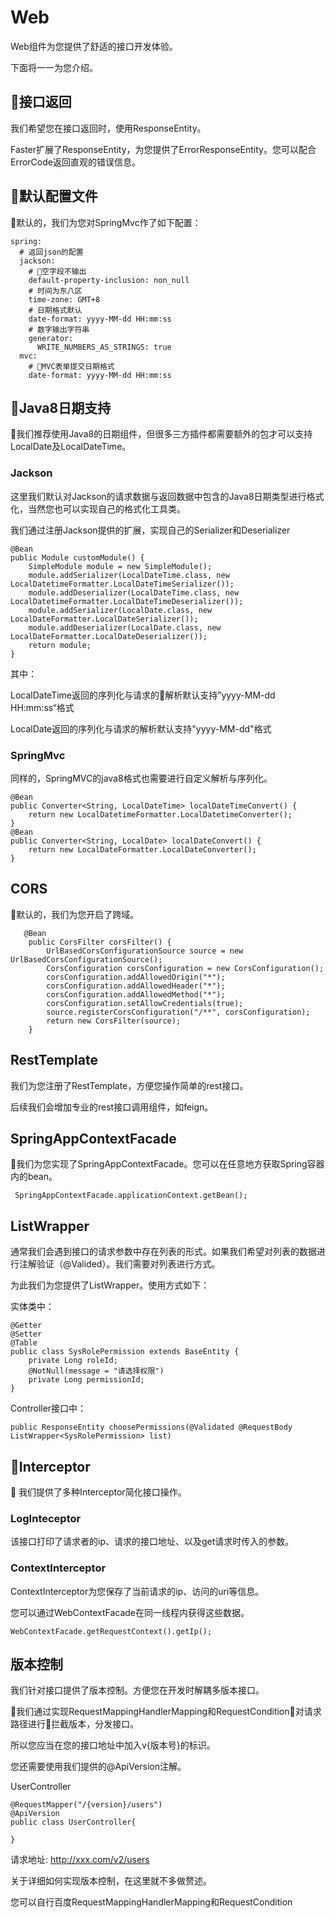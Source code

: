 # Web

Web组件为您提供了舒适的接口开发体验。

下面将一一为您介绍。

## 接口返回

我们希望您在接口返回时，使用ResponseEntity。

Faster扩展了ResponseEntity，为您提供了ErrorResponseEntity。您可以配合ErrorCode返回直观的错误信息。

## 默认配置文件

默认的，我们为您对SpringMvc作了如下配置：

```
spring:
  # 返回json的配置
  jackson:
    # 空字段不输出
    default-property-inclusion: non_null
    # 时间为东八区
    time-zone: GMT+8
    # 日期格式默认
    date-format: yyyy-MM-dd HH:mm:ss
    # 数字输出字符串
    generator:
      WRITE_NUMBERS_AS_STRINGS: true
  mvc:
    # MVC表单提交日期格式
    date-format: yyyy-MM-dd HH:mm:ss
```

## Java8日期支持

我们推荐使用Java8的日期组件，但很多三方插件都需要额外的包才可以支持LocalDate及LocalDateTime。

### Jackson

这里我们默认对Jackson的请求数据与返回数据中包含的Java8日期类型进行格式化，当然您也可以实现自己的格式化工具类。

我们通过注册Jackson提供的扩展，实现自己的Serializer和Deserializer

```
@Bean
public Module customModule() {
    SimpleModule module = new SimpleModule();
    module.addSerializer(LocalDateTime.class, new LocalDatetimeFormatter.LocalDateTimeSerializer());
    module.addDeserializer(LocalDateTime.class, new LocalDatetimeFormatter.LocalDateTimeDeserializer());
    module.addSerializer(LocalDate.class, new LocalDateFormatter.LocalDateSerializer());
    module.addDeserializer(LocalDate.class, new LocalDateFormatter.LocalDateDeserializer());
    return module;
}
```

其中：

LocalDateTime返回的序列化与请求的解析默认支持”yyyy-MM-dd HH:mm:ss“格式

LocalDate返回的序列化与请求的解析默认支持"yyyy-MM-dd"格式

### SpringMvc

同样的，SpringMVC的java8格式也需要进行自定义解析与序列化。

```
@Bean
public Converter<String, LocalDateTime> localDateTimeConvert() {
    return new LocalDatetimeFormatter.LocalDatetimeConverter();
}
@Bean
public Converter<String, LocalDate> localDateConvert() {
    return new LocalDateFormatter.LocalDateConverter();
}
```

## CORS

默认的，我们为您开启了跨域。

```
   @Bean
    public CorsFilter corsFilter() {
        UrlBasedCorsConfigurationSource source = new UrlBasedCorsConfigurationSource();
        CorsConfiguration corsConfiguration = new CorsConfiguration();
        corsConfiguration.addAllowedOrigin("*");
        corsConfiguration.addAllowedHeader("*");
        corsConfiguration.addAllowedMethod("*");
        corsConfiguration.setAllowCredentials(true);
        source.registerCorsConfiguration("/**", corsConfiguration);
        return new CorsFilter(source);
    }
```

## RestTemplate

我们为您注册了RestTemplate，方便您操作简单的rest接口。

后续我们会增加专业的rest接口调用组件，如feign。

## SpringAppContextFacade

我们为您实现了SpringAppContextFacade。您可以在任意地方获取Spring容器内的bean。

```
 SpringAppContextFacade.applicationContext.getBean();
```

## ListWrapper

通常我们会遇到接口的请求参数中存在列表的形式。如果我们希望对列表的数据进行注解验证（@Valided）。我们需要对列表进行方式。

为此我们为您提供了ListWrapper。使用方式如下：

实体类中：

```
@Getter
@Setter
@Table
public class SysRolePermission extends BaseEntity {
    private Long roleId;
    @NotNull(message = "请选择权限")
    private Long permissionId;
}
```

Controller接口中：

```
public ResponseEntity choosePermissions(@Validated @RequestBody ListWrapper<SysRolePermission> list)
```

## Interceptor

我们提供了多种Interceptor简化接口操作。

### LogInteceptor

该接口打印了请求者的ip、请求的接口地址、以及get请求时传入的参数。

### ContextInterceptor

ContextInterceptor为您保存了当前请求的ip、访问的uri等信息。

您可以通过WebContextFacade在同一线程内获得这些数据。

```
WebContextFacade.getRequestContext().getIp();
```

## 版本控制

我们针对接口提供了版本控制。方便您在开发时解耦多版本接口。

我们通过实现RequestMappingHandlerMapping和RequestCondition对请求路径进行拦截版本，分发接口。

所以您应当在您的接口地址中加入v{版本号}的标识。

您还需要使用我们提供的@ApiVersion注解。

UserController

```
@RequestMapper("/{version}/users")
@ApiVersion
public class UserController{

}
```

请求地址: http://xxx.com/v2/users

关于详细如何实现版本控制，在这里就不多做赘述。

您可以自行百度RequestMappingHandlerMapping和RequestCondition
